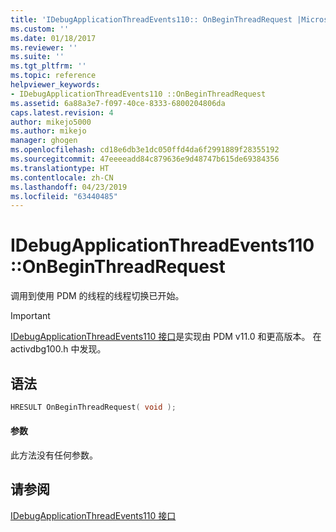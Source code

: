 ```yaml
---
title: 'IDebugApplicationThreadEvents110:: OnBeginThreadRequest |Microsoft Docs'
ms.custom: ''
ms.date: 01/18/2017
ms.reviewer: ''
ms.suite: ''
ms.tgt_pltfrm: ''
ms.topic: reference
helpviewer_keywords:
- IDebugApplicationThreadEvents110 ::OnBeginThreadRequest
ms.assetid: 6a88a3e7-f097-40ce-8333-6800204806da
caps.latest.revision: 4
author: mikejo5000
ms.author: mikejo
manager: ghogen
ms.openlocfilehash: cd18e6db3e1dc050ffd4da6f2991889f28355192
ms.sourcegitcommit: 47eeeeadd84c879636e9d48747b615de69384356
ms.translationtype: HT
ms.contentlocale: zh-CN
ms.lasthandoff: 04/23/2019
ms.locfileid: "63440485"
---
```

# <a name="idebugapplicationthreadevents110-onbeginthreadrequest"></a>IDebugApplicationThreadEvents110 ::OnBeginThreadRequest
调用到使用 PDM 的线程的线程切换已开始。  
  
> [!IMPORTANT]
> [IDebugApplicationThreadEvents110 接口](../../winscript/reference/idebugapplicationthreadevents110-interface.md)是实现由 PDM v11.0 和更高版本。 在 activdbg100.h 中发现。  
  
## <a name="syntax"></a>语法  
  
```cpp  
HRESULT OnBeginThreadRequest( void );  
```  
  
#### <a name="parameters"></a>参数  
 此方法没有任何参数。  
  
## <a name="see-also"></a>请参阅  
 [IDebugApplicationThreadEvents110 接口](../../winscript/reference/idebugapplicationthreadevents110-interface.md)